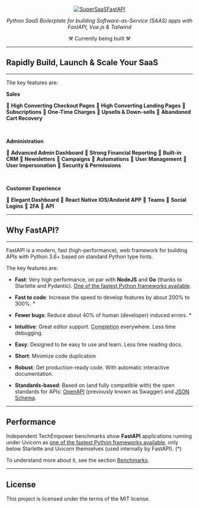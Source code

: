 <p align="center">
  <a href="https://superagency.io"><img src="https://api-optimizedv2.netlify.app/SuperSaaS/SuperSaaSFastAPI.png" alt="SuperSaaSFastAPI"></a>
</p>
<p align="center">
    <em>Python SaaS Boilerplate for building Software-as-Service (SAAS) apps with FastAPI, Vue.js & Tailwind</em>
</p>
<p align="center">
⚒ Currently being built ⚒
</p>


---

## Rapidly Build, Launch & Scale Your SaaS

---

The key features are:

 **Sales**

🚀 **High Converting Checkout Pages**
🚀 **High Converting Landing Pages**
🚀 **Subscriptions**
🚀 **One-Time Charges**
🚀 **Upsells & Down-sells**
🚀 **Abandoned Cart Recovery**


<br>

**Administration**

🚀 **Advanced Admin Dashboard**
🚀 **Strong Financial Reporting**
🚀 **Built-in CRM**
🚀 **Newsletters**
🚀 **Campaigns**
🚀 **Automations**
🚀 **User Management**
🚀 **User Impersonation**
🚀 **Security & Permissions**

<br>

**Customer Experience**

🚀 **Elegant Dashboard**
🚀 **React Native IOS/Andorid APP**
🚀 **Teams**
🚀 **Social Logins**
🚀 **2FA**
🚀 **API**

---

## Why FastAPI?

---

FastAPI is a modern, fast (high-performance), web framework for building APIs with Python 3.6+ based on standard Python type hints.

The key features are:

* **Fast**: Very high performance, on par with **NodeJS** and **Go** (thanks to Starlette and Pydantic). [One of the fastest Python frameworks available](#performance).

* **Fast to code**: Increase the speed to develop features by about 200% to 300%. *
* **Fewer bugs**: Reduce about 40% of human (developer) induced errors. *
* **Intuitive**: Great editor support. <abbr title="also known as auto-complete, autocompletion, IntelliSense">Completion</abbr> everywhere. Less time debugging.
* **Easy**: Designed to be easy to use and learn. Less time reading docs.
* **Short**: Minimize code duplication<p align="center">
* **Robust**: Get production-ready code. With automatic interactive documentation.
* **Standards-based**: Based on (and fully compatible with) the open standards for APIs: <a href="https://github.com/OAI/OpenAPI-Specification" class="external-link" target="_blank">OpenAPI</a> (previously known as Swagger) and <a href="https://json-schema.org/" class="external-link" target="_blank">JSON Schema</a>.
</p>


----
## Performance

Independent TechEmpower benchmarks show **FastAPI** applications running under Uvicorn as <a href="https://www.techempower.com/benchmarks/#section=test&runid=7464e520-0dc2-473d-bd34-dbdfd7e85911&hw=ph&test=query&l=zijzen-7" class="external-link" target="_blank">one of the fastest Python frameworks available</a>, only below Starlette and Uvicorn themselves (used internally by FastAPI). (*)

To understand more about it, see the section <a href="https://fastapi.tiangolo.com/benchmarks/" class="internal-link" target="_blank">Benchmarks</a>.




---

## License

This project is licensed under the terms of the MIT license.
